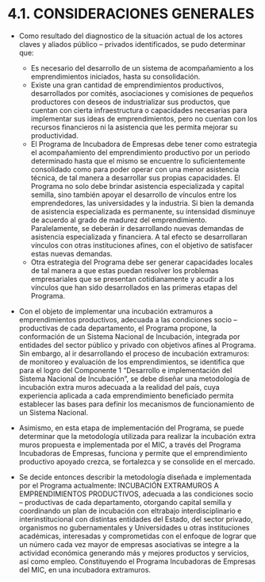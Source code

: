 # 4.1. CONSIDERACIONES GENERALES

* Como resultado del diagnostico de la situación actual de los actores claves y aliados público – privados identificados, se pudo determinar que:
  - Es necesario del desarrollo de un sistema de acompañamiento a los emprendimientos iniciados, hasta su consolidación.
  - Existe una gran cantidad de emprendimientos productivos, desarrollados por comités, asociaciones y comisiones de pequeños productores con deseos de industrializar sus productos, que cuentan con cierta infraestructura o capacidades necesarias para implementar sus ideas de emprendimientos, pero no cuentan con los recursos financieros ni la asistencia que les permita mejorar su productividad.
  - El Programa de Incubadora de Empresas debe tener como estrategia el acompañamiento del emprendimiento productivo por un periodo determinado hasta que el mismo se encuentre lo suficientemente consolidado como para poder operar con una menor asistencia técnica, de tal manera a desarrollar sus propias capacidades. El Programa no solo debe brindar asistencia especializada y capital semilla, sino también apoyar el desarrollo de vínculos entre los emprendedores, las universidades y la industria. Si bien la demanda de asistencia especializada es permanente, su intensidad disminuye de acuerdo al grado de madurez del emprendimiento. Paralelamente, se deberán ir desarrollando nuevas demandas de asistencia especializada y financiera. A tal efecto se desarrollaran vínculos con otras instituciones afines, con el objetivo de satisfacer estas nuevas demandas.
  - Otra estrategia del Programa debe ser generar capacidades locales de tal manera a que estas puedan resolver los problemas empresariales que se presentan cotidianamente y acudir a los vínculos que han sido desarrollados en las primeras etapas del Programa.


* Con el objeto de implementar una incubación extramuros a emprendimientos productivos, adecuada a las condiciones socio – productivas de cada departamento, el Programa propone, la conformación de un Sistema Nacional de Incubación, integrada por entidades del sector público y privado con objetivos afines al Programa. Sin embargo, al ir desarrollando el proceso de incubación extramuros: de monitoreo y evaluación de los emprendimientos, se identifica que para el logro del Componente 1 “Desarrollo e implementación del Sistema Nacional de Incubación”, se debe diseñar una metodología de incubación extra muros adecuada a la realidad del país, cuya experiencia aplicada a cada emprendimiento beneficiado permita establecer las bases para definir los mecanismos de funcionamiento de un Sistema Nacional.

* Asimismo, en esta etapa de implementación del Programa, se puede determinar que la metodología utilizada para realizar la incubación extra muros propuesta e implementada por el MIC, a través del Programa Incubadoras de Empresas, funciona y permite que el emprendimiento productivo apoyado crezca, se fortalezca y se consolide en el mercado.

*  Se decide entonces describir la metodología diseñada e implementada por el Programa actualmente: INCUBACIÓN EXTRAMUROS A EMPRENDIMIENTOS PRODUCTIVOS, adecuada a las condiciones socio – productivas de cada departamento, otorgando capital semilla y coordinando un plan de incubación con eltrabajo interdisciplinario e interinstitucional con distintas entidades del Estado, del sector privado, organismos no gubernamentales y Universidades u otras instituciones académicas, interesadas y comprometidas con el enfoque de lograr que un número cada vez mayor de empresas asociativas se integre a la actividad económica generando más y mejores productos y servicios, así como empleo. Constituyendo el Programa Incubadoras de Empresas del MIC, en una incubadora extramuros.